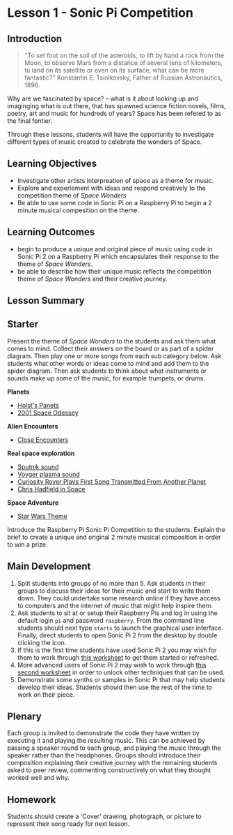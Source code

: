 # Lesson 1 - Sonic Pi Competition

## Introduction
>"To set foot on the soil of the asteroids, to lift by hand a rock from the Moon, to observe Mars from a distance of several tens of kilometers, to land on its satellite or even on its surface, what can be more fantastic?" Konstantin E. Tsiolkovsky, Father of Russian Astronautics, 1896.

Why are we fascinated by space? – what is it about looking up and imaginging what is out there, that has spawned science fiction novels, films, poetry, art and music for hundreds of years? Space has been refered to as the final fontier.

Through these lessons, students will have the opportunity to investigate different types of music created to celebrate the wonders of Space. 

## Learning Objectives
- Investigate other artists interpreation of space as a theme for music.
- Explore and experiement with ideas and respond creatively to the competition theme of *Space Wonders*
- Be able to use some code in Sonic Pi on a Raspberry Pi to begin a 2 minute musical compesition on the theme.

## Learning Outcomes

- begin to produce a unique and original piece of music using code in Sonic Pi 2 on a Raspberry Pi which encapsulates their response to the theme of *Space Wonders*.
- be able to describe how their unique music reflects the competition theme of *Space Wonders* and their creative journey.


## Lesson Summary

## Starter
Present the theme of *Space Wonders* to the students and ask them what comes to mind. Collect their answers on the board or as part of a spider diagram. Then play one or more songs from each sub category below. Ask students what other words or ideas come to mind and add them to the spider diagram. Then ask students to think about what instruments or sounds make up some of the music, for example trumpets, or drums. 

**Planets**
- [Holst's Panets](https://www.youtube.com/watch?v=Jmk5frp6-3Q&list=PLE6996668EC37137C)
- [2001 Space Odessey](https://www.youtube.com/watch?v=lrFVU3wQySs)

**Alien Encounters**
- [Close Encounters](https://www.youtube.com/watch?v=rnYCboElgHs)

**Real space exploration**
- [Sputnik sound](http://www.skygod.com/audiovideo/sputnik.mp3)
- [Voyger plasma sound]()
- [Curiosity Rover Plays First Song Transmitted From Another Planet]()
- [Chris Hadfield in Space](https://www.youtube.com/watch?v=Q_RB1ENTayU) 

**Space Adventure**
- [Star Wars Theme](http://upload.wikimedia.org/wikipedia/en/8/8d/StarWarsMainThemeSnippet.mid)


Introduce the Raspberry Pi Sonic Pi Competition to the students. Explain the brief to create a unique and original 2 minute musical composition in order to win a prize. 

## Main Development

1. Split students into groups of no more than 5. Ask students in their groups to discuss their ideas for their music and start to write them down. They could undertake some research online if they have access to computers and the internet of music that might help inspire them.
1. Ask students to sit at or setup their Raspberry Pis and log in using the default login `pi` and password `raspberry`. From the command line students should next type `startx` to launch the graphical user interface. Finally, direct students to open Sonic Pi 2 from the desktop by double clicking the icon.
1. If this is the first time students have used Sonic Pi 2 you may wish for them to work through [this worksheet](http://www.raspberrypi.org/learning/sonic-pi-2-taster/worksheet.md) to get them started or refreshed. 
1. More advanced users of Sonic Pi 2 may wish to work through [this second worksheet](http://www.raspberrypi.org/learning/sonic-pi-2-taster/worksheet-2.md) in order to unlock other techniques that can be used. 
1. Demonstrate some synths or samples in Sonic Pi that may help students develop their ideas. Students should then use the rest of the time to work on their piece.

## Plenary
Each group is invited to demonstrate the code they have written by executing it and playing the resulting music. This can be achieved by passing a speaker round to each group, and playing the music through the speaker rather than the headphones. Groups should introduce their composition explaining their creative journey with the remaining students asked to peer review, commenting constructively on what they thought worked well and why.

## Homework
Students should create a 'Cover' drawing, photograph, or picture to represent their song ready for next lesson. 
